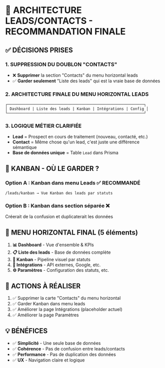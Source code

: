 # 🎯 ARCHITECTURE LEADS/CONTACTS - RECOMMANDATION FINALE

## ✅ DÉCISIONS PRISES

### 1. **SUPPRESSION DU DOUBLON "CONTACTS"**
- ❌ **Supprimer** la section "Contacts" du menu horizontal leads
- ✅ **Garder seulement** "Liste des leads" qui est la vraie base de données

### 2. **ARCHITECTURE FINALE DU MENU HORIZONTAL LEADS**
```
┌─────────────────────────────────────────────────────────────┐
│ Dashboard | Liste des leads | Kanban | Intégrations | Config │
└─────────────────────────────────────────────────────────────┘
```

### 3. **LOGIQUE MÉTIER CLARIFIÉE**
- **Lead** = Prospect en cours de traitement (nouveau, contacté, etc.)
- **Contact** = Même chose qu'un lead, c'est juste une différence sémantique
- **Base de données unique** = Table `Lead` dans Prisma

## 🔄 KANBAN - OÙ LE GARDER ?

### Option A : Kanban dans menu Leads ✅ RECOMMANDÉ
```
/leads/kanban → Vue Kanban des leads par statuts
```

### Option B : Kanban dans section séparée ❌
Créerait de la confusion et duplicaterait les données

## 🎨 MENU HORIZONTAL FINAL (5 éléments)

1. **📊 Dashboard** - Vue d'ensemble & KPIs
2. **📋 Liste des leads** - Base de données complète  
3. **🔄 Kanban** - Pipeline visuel par statuts
4. **🔗 Intégrations** - API externes, Google, etc.
5. **⚙️ Paramètres** - Configuration des statuts, etc.

## 🚀 ACTIONS À RÉALISER

1. ✅ Supprimer la carte "Contacts" du menu horizontal
2. ✅ Garder Kanban dans menu leads
3. ✅ Améliorer la page Intégrations (placeholder actuel)
4. ✅ Améliorer la page Paramètres

## 💡 BÉNÉFICES

- ✅ **Simplicité** - Une seule base de données
- ✅ **Cohérence** - Pas de confusion entre leads/contacts
- ✅ **Performance** - Pas de duplication des données
- ✅ **UX** - Navigation claire et logique
